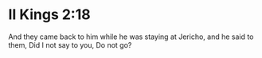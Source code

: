# II Kings 2:18

And they came back to him while he was staying at Jericho, and he said to them, Did I not say to you, Do not go?

